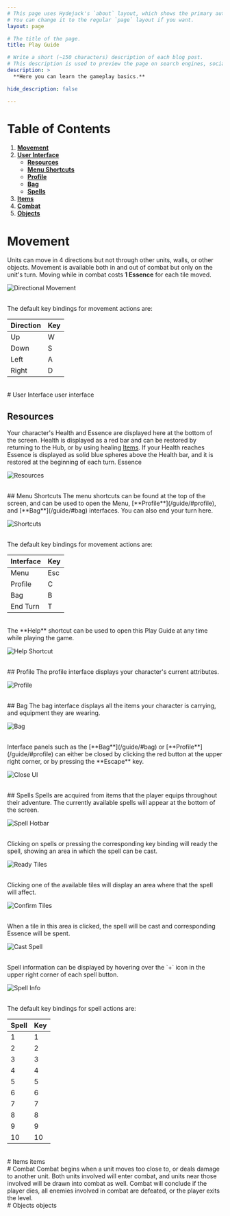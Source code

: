 ```yaml
---
# This page uses Hydejack's `about` layout, which shows the primary author's picture and about text at the top.
# You can change it to the regular `page` layout if you want.
layout: page

# The title of the page.
title: Play Guide

# Write a short (~150 characters) description of each blog post.
# This description is used to preview the page on search engines, social media, etc.
description: >
  **Here you can learn the gameplay basics.**

hide_description: false

---
```


# Table of Contents

1. [**Movement**](/guide/#movement)
2. [**User Interface**](/guide/#user-interface)
	* [**Resources**](/guide/#resources)
	* [**Menu Shortcuts**](/guide/#menu-shortcuts)
	* [**Profile**](/guide/#profile)
	* [**Bag**](/guide/#bag)
	* [**Spells**](/guide/#spells)
3. [**Items**](/guide/#bag)
4. [**Combat**](/guide/#combat)
5. [**Objects**](/guide/#objects)

# Movement
Units can move in 4 directions but not through other units, walls, or other objects. Movement is available both in and out of combat but only on the unit's turn. Moving while in combat costs **1 Essence** for each tile moved.

![Directional Movement](/assets/img/guide/directional_movement.png)

<br/>
The default key bindings for movement actions are:

| Direction | Key |
|-----------|-----|
| Up        | W   |
| Down      | S   |
| Left      | A   |
| Right     | D   |

<br/>
# User Interface
user interface

## Resources
Your character's Health and Essence are displayed here at the bottom of the screen. Health is displayed as a red bar and can be restored by returning to the Hub, or by using healing [Items](). If your Health reaches Essence is displayed as solid blue spheres above the Health bar, and it is restored at the beginning of each turn. Essence 

![Resources](/assets/img/guide/resources.png)

<br/>
## Menu Shortcuts
The menu shortcuts can be found at the top of the screen, and can be used to open the Menu, [**Profile**](/guide/#profile), and [**Bag**](/guide/#bag) interfaces. You can also end your turn here.

![Shortcuts](/assets/img/guide/shortcuts.png)

<br/>
The default key bindings for movement actions are:

| Interface | Key |
|-----------|-----|
| Menu      | Esc |
| Profile   | C   |
| Bag       | B   |
| End Turn  | T   |

<br/>
The **Help** shortcut can be used to open this Play Guide at any time while playing the game.

![Help Shortcut](/assets/img/guide/help_shortcut.png)

<br/>
## Profile
The profile interface displays your character's current attributes.

![Profile](/assets/img/guide/profile.png)

<br/>
## Bag
The bag interface displays all the items your character is carrying, and equipment they are wearing.

![Bag](/assets/img/guide/bag.png)

<br/>
Interface panels such as the [**Bag**](/guide/#bag) or [**Profile**](/guide/#profile) can either be closed by clicking the red button at the upper right corner, or by pressing the **Escape** key.

![Close UI](/assets/img/guide/close_ui.png)

<br/>
## Spells
Spells are acquired from items that the player equips throughout their adventure. The currently available spells will appear at the bottom of the screen.

![Spell Hotbar](/assets/img/guide/spell_hotbar.png)

<br/>
Clicking on spells or pressing the corresponding key binding will ready the spell, showing an area in which the spell can be cast.

![Ready Tiles](/assets/img/guide/ready_cast.png)

<br/>
Clicking one of the available tiles will display an area where that the spell will affect.

![Confirm Tiles](/assets/img/guide/confirm_cast.png)

<br/>
When a tile in this area is clicked, the spell will be cast and corresponding Essence will be spent.

![Cast Spell](/assets/img/guide/cast_spell.png)

<br/>
Spell information can be displayed by hovering over the `+` icon in the upper right corner of each spell button.

![Spell Info](/assets/img/guide/spell_tooltip.png)

<br/>
The default key bindings for spell actions are:

| Spell | Key |
|-------|-----|
| 1     | 1   |
| 2     | 2   |
| 3     | 3   |
| 4     | 4   |
| 5     | 5   |
| 6     | 6   |
| 7     | 7   |
| 8     | 8   |
| 9     | 9   |
| 10    | 10  |

<br/>
# Items
items

<br/>
# Combat
Combat begins when a unit moves too close to, or deals damage to another unit. Both units involved will enter combat, and units near those involved will be drawn into combat as well. Combat will conclude if the player dies, all enemies involved in combat are defeated, or the player exits the level.

<br/>
# Objects
objects


